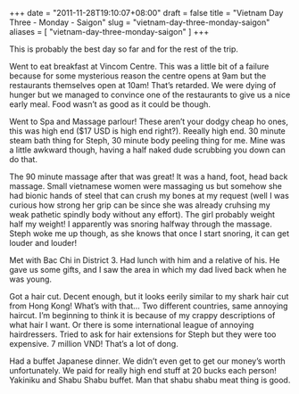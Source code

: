 +++
date = "2011-11-28T19:10:07+08:00"
draft = false
title = "Vietnam Day Three - Monday - Saigon"
slug = "vietnam-day-three-monday-saigon"
aliases = [
	"vietnam-day-three-monday-saigon"
]
+++

This is probably the best day so far and for the rest of the trip.

Went to eat breakfast at Vincom Centre. This was a little bit of a failure because for some mysterious reason the centre opens at 9am but the restaurants themselves open at 10am! That’s retarded. We were dying of hunger but we managed to convince one of the restaurants to give us a nice early meal. Food wasn’t as good as it could be though.

Went to Spa and Massage parlour! These aren’t your dodgy cheap ho ones, this was high end ($17 USD is high end right?). Reeally high end. 30 minute steam bath thing for Steph, 30 minute body peeling thing for me. Mine was a little awkward though, having a half naked dude scrubbing you down can do that.

The 90 minute massage after that was great! It was a hand, foot, head back massage. Small vietnamese women were massaging us but somehow she had bionic hands of steel that can crush my bones at my request (well I was curious how strong her grip can be since she was already cruhsing my weak pathetic spindly body without any effort). The girl probably weight half my weight! I apparently was snoring halfway through the massage. Steph woke me up though, as she knows that once I start snoring, it can get louder and louder!

Met with Bac Chi in District 3. Had lunch with him and a relative of his. He gave us some gifts, and I saw the area in which my dad lived back when he was young.

Got a hair cut. Decent enough, but it looks eerily similar to my shark hair cut from Hong Kong! What’s with that… Two different countries, same annoying haircut. I’m beginning to think it is because of my crappy descriptions of what hair I want. Or there is some international league of annoying hairdressers. Tried to ask for hair extensions for Steph but they were too expensive. 7 million VND! That’s a lot of dong.

Had a buffet Japanese dinner. We didn’t even get to get our money’s worth unfortunately. We paid for really high end stuff at 20 bucks each person! Yakiniku and Shabu Shabu buffet. Man that shabu shabu meat thing is good.


